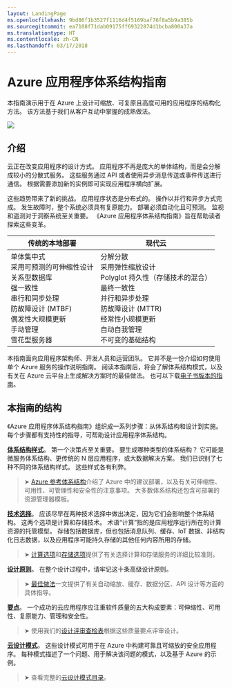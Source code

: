 ```yaml
---
layout: LandingPage
ms.openlocfilehash: 9bd86f1b3527f1116d4f5169baf76f8a5b9a385b
ms.sourcegitcommit: ea7108f71dab09175ff69322874d1bcba800a37a
ms.translationtype: HT
ms.contentlocale: zh-CN
ms.lasthandoff: 03/17/2018
---
```

# <a name="azure-application-architecture-guide"></a>Azure 应用程序体系结构指南

本指南演示用于在 Azure 上设计可缩放、可复原且高度可用的应用程序的结构化方法。 该方法基于我们从客户互动中掌握的成熟做法。

<img src="./images/guide-steps.svg" style="max-width:800px;"/>

## <a name="introduction"></a>介绍

云正在改变应用程序的设计方式。 应用程序不再是庞大的单体结构，而是会分解成较小的分散式服务。 这些服务通过 API 或者使用异步消息传送或事件传送进行通信。 根据需要添加新的实例即可实现应用程序横向扩展。 

这些趋势带来了新的挑战。 应用程序状态是分布式的。 操作以并行和异步方式完成。 发生故障时，整个系统必须具有复原能力。 部署必须自动化且可预测。 监视和遥测对于洞察系统至关重要。 《Azure 应用程序体系结构指南》旨在帮助读者探索这些变革。 

<table>
<thead>
    <tr><th>传统的本地部署</th><th>现代云</th></tr>
</thead>
<tbody>
<tr><td>单体集中式<br/>
采用可预测的可伸缩性设计<br/>
关系型数据库<br/>
强一致性<br/>
串行和同步处理<br/>
防故障设计 (MTBF)<br/>
偶发性大规模更新<br/>
手动管理<br/>
雪花型服务器</td>
<td>
分解分散<br/>
采用弹性缩放设计<br/>
Polyglot 持久性（存储技术的混合）<br/>
最终一致性<br/>
并行和异步处理<br/>
防故障设计 (MTTR)<br/>
经常性小规模更新<br/>
自动自我管理<br/>
不可变的基础结构<br/>
</td>
</tbody>
</table>

本指南面向应用程序架构师、开发人员和运营团队。 它并不是一份介绍如何使用单个 Azure 服务的操作说明指南。 阅读本指南后，将会了解体系结构模式，以及有关在 Azure 云平台上生成解决方案时的最佳做法。 也可以下载[电子书版本的指南][ebook]。

## <a name="how-this-guide-is-structured"></a>本指南的结构

《Azure 应用程序体系结构指南》组织成一系列步骤：从体系结构和设计到实施。 每个步骤都有支持性的指导，可帮助设计应用程序体系结构。

**[体系结构样式][arch-styles]**。 第一个决策点至关重要。 要生成哪种类型的体系结构？ 它可能是微服务体系结构、更传统的 N 层应用程序，或大数据解决方案。 我们已识别了七种不同的体系结构样式。 这些样式各有利弊。

> &#10148; [Azure 参考体系结构][ref-archs]介绍了 Azure 中的建议部署，以及有关可伸缩性、可用性、可管理性和安全性的注意事项。 大多数体系结构还包含可部署的资源管理器模板。

**[技术选择][technology-choices]**。 应该尽早在两种技术选择中做出决定，因为它们会影响整个体系结构。 这两个选项是计算和存储技术。 术语“计算”指的是应用程序运行所在的计算资源的托管模型。 存储包括数据库，但也包括消息队列、缓存、IoT 数据、非结构化日志数据，以及应用程序可能持久存储的其他任何内容所用的存储。 

> &#10148; [计算选项][compute-options]和[存储选项][storage-options]提供了有关选择计算和存储服务的详细比较准则。

**[设计原则][design-principles]**。 在整个设计过程中，请牢记这十条高级设计原则。 

> &#10148; [最佳做法][best-practices]一文提供了有关自动缩放、缓存、数据分区、API 设计等方面的具体指导。   

**[要点][pillars]**。 一个成功的云应用程序应注重软件质量的五大构成要素：可伸缩性、可用性、复原能力、管理和安全性。 

> &#10148; 使用我们的[设计评审查检表][checklists]根据这些质量要点评审设计。 

**[云设计模式][patterns]**。 这些设计模式可用于在 Azure 中构建可靠且可缩放的安全应用程序。 每种模式描述了一个问题、用于解决该问题的模式，以及基于 Azure 的示例。

> &#10148; 查看完整的[云设计模式目录](../patterns/index.md)。


[arch-styles]: ./architecture-styles/index.md
[best-practices]: ../best-practices/index.md
[checklists]: ../checklist/index.md
[compute-options]: ./technology-choices/compute-comparison.md
[design-principles]: ./design-principles/index.md
[ebook]: https://azure.microsoft.com/campaigns/cloud-application-architecture-guide/
[patterns]: ../patterns/index.md?toc=/azure/architecture/guide/toc.json
[pillars]: ./pillars.md
[ref-archs]: ../reference-architectures/index.md
[storage-options]: ./technology-choices/data-store-comparison.md
[technology-choices]: ./technology-choices/index.md

